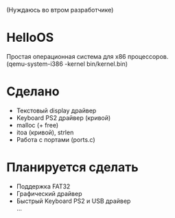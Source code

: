 (Нуждаюсь во втром разработчике)
# HelloOS
 Простая операционная система для x86 процессоров.<br/>
 (qemu-system-i386 -kernel bin/kernel.bin)
 
# Сделано
* Текстовый display драйвер
* Keyboard PS2 драйвер (кривой)
* malloc (+ free)
* itoa (кривой), strlen
* Работа с портами (ports.c)

# Планируется сделать
* Поддержка FAT32
* Графический драйвер
* Быстрый Keyboard PS2 и USB драйвер
<br/>...
